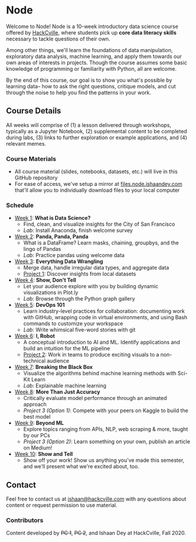 # Node
Welcome to Node! Node is a 10-week introductory data science course offered by [HackCville](https://hackcville.com/), where students pick up **core data literacy skills** necessary to tackle questions of their own. 

Among other things, we'll learn the foundations of data manipulation, exploratory data analysis, machine learning, and apply them towards our own areas of interests in projects. Though the course assumes some basic knowledge of programming or familiarity with Python, all are welcome.

By the end of this course, our goal is to show you what's possible by learning data– how to ask the right questions, critique models, and cut through the noise to help you find the patterns in your work.

## Course Details 
All weeks will comprise of (1) a lesson delivered through workshops, typically as a Jupyter Notebook, (2) supplemental content to be completed during labs, (3) links to further exploration or example applications, and (4) relevant memes. 

### Course Materials
- All course material (slides, notebooks, datasets, etc.) will live in this GitHub repository
- For ease of access, we've setup a mirror at [files.node.ishaandey.com](https://files.node.ishaandey.com/) that'll allow you to individually download files to your local computer

### Schedule
- [Week 1](./week-1): **What is Data Science?** 
    - Find, clean, and visualize insights for the City of San Francisco
    - *Lab*: Install Anaconda, finish welcome survey
- [Week 2](./week-2): **Panda, Panda, Panda** 
    - What is a DataFrame? Learn masks, chaining, groupbys, and the lingo of Pandas
    - *Lab*: Practice pandas using welcome data
- [Week 3](./week-3): **Everything Data Wrangling** 
    - Merge data, handle irregular data types, and aggregate data 
    - [Project 1](./project-1): Discover insights from local datasets
- [Week 4](./week-4): **Show, Don't Tell** 
    - Let your audience explore with you by building dynamic visualizations in Plot\.ly 
    - *Lab*: Browse through the Python graph gallery
- [Week 5](./week-5): **DevOps 101** 
    - Learn industry-level practices for collaboration: documenting work with GitHub, wrapping code in virtual environments, and using Bash commands to customize your workspace
    - *Lab*: Write whimsical five-word stories with git
- [Week 6](./week-6): **I, Robot** 
    - A conceptual introduction to AI and ML. Identify applications and build an intuition for the ML pipeline
    - [Project 2](./project-1): Work in teams to produce exciting visuals to a non-technical audience 
- [Week 7](./week-7): **Breaking the Black Box** 
    - Visualize the algorithms behind machine learning methods with Sci-Kit Learn
    - *Lab*: Explainable machine learning
- [Week 8](./week-8): **More Than Just Accuracy** 
    - Critically evaluate model performance through an animated approach
    - *Project 3 (Option 1)*: Compete with your peers on Kaggle to build the best model
- [Week 9](./week-9): **Beyond ML** 
    - Explore topics ranging from APIs, NLP, web scraping & more, taught by our PCs
    - *Project 3 (Option 2)*: Learn something on your own, publish an article on Medium!
- [Week 10](./week-10): **Show and Tell** 
    - Show off your work! Show us anything you've made this semester, and we'll present what we're excited about, too.

## Contact
Feel free to contact us at ishaan@hackcville.com with any questions about content or request permission to use material.

### Contributors
Content developed by ~~PC 1~~, ~~PC 2~~, and Ishaan Dey at HackCville, Fall 2020. 
